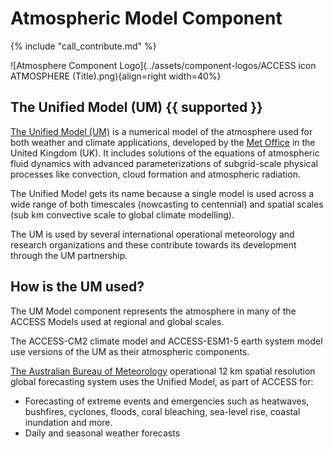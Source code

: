 # Atmospheric Model Component

{% include "call_contribute.md" %}

![Atmosphere Component Logo](../assets/component-logos/ACCESS icon ATMOSPHERE (Title).png){align=right width=40%}

## The Unified Model (UM) {{ supported }}

[The Unified Model (UM)][um-web] is a numerical model of the atmosphere used for both weather and climate applications, developed by the [Met Office][metoffice-web] in the United Kingdom (UK). It includes solutions of the equations of atmospheric fluid dynamics with advanced parameterizations of subgrid-scale physical processes like convection, cloud formation and atmospheric radiation.

The Unified Model gets its name because a single model is used across a wide range of both timescales (nowcasting to centennial) and spatial scales (sub km convective scale to global climate modelling).

The UM is used by several international operational meteorology and research organizations and these contribute towards its development through the UM partnership.

## How is the UM used?

The UM Model component represents the atmosphere in many of the ACCESS Models used at regional and global scales.

The ACCESS-CM2 climate model and ACCESS-ESM1-5 earth system model use versions of the UM as their atmospheric components.

[The Australian Bureau of Meteorology][bom-web] operational 12 km spatial resolution global forecasting system uses the Unified Model, as part of ACCESS for:

- Forecasting of extreme events and emergencies such as heatwaves, bushfires, cyclones, floods, coral bleaching, sea-level rise, coastal inundation and more.
- Daily and seasonal weather forecasts

[um-web]: https://www.metoffice.gov.uk/research/approach/modelling-systems/unified-model
[bom-web]: http://www.bom.gov.au/
[metoffice-web]: https://www.metoffice.gov.uk/research/approach/collaboration/unified-model/partnership